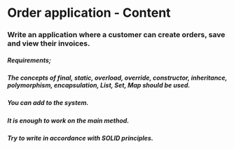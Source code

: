 # Order application - Content

### Write an application where a customer can create orders, save and view their invoices.
##### Requirements;
##### The concepts of final, static, overload, override, constructor, inheritance, polymorphism, encapsulation, List, Set, Map should be used.
##### You can add to the system.
##### It is enough to work on the main method.
##### Try to write in accordance with SOLID principles.
